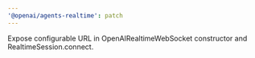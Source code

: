 ```yaml
---
'@openai/agents-realtime': patch
---
```


Expose configurable URL in OpenAIRealtimeWebSocket constructor and RealtimeSession.connect.
